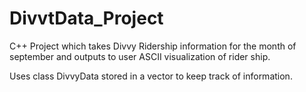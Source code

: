# DivvtData_Project
C++ Project which takes Divvy Ridership information for the month of september
and outputs to user ASCII visualization of rider ship.

Uses class DivvyData stored in a vector to keep track of information.
